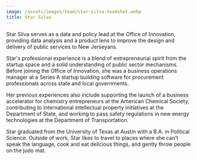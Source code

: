```yaml
---
image: /assets/images/team/star-silva-headshot.webp
title: Star Silva
---
```


Star Silva serves as a data and policy lead at the Office of Innovation, providing data analysis and a product lens to improve the design and delivery of public services to New Jerseyans.

Star's professional experience is a blend of entrepreneurial spirit from the startup space and a solid understanding of public sector mechanisms. Before joining the Office of Innovation, she was a business operations manager at a Series A startup building software for procurement professionals across state and local governments. 

Her previous experiences also include supporting the launch of a business accelerator for chemistry entrepreneurs at the American Chemical Society, contributing to international intellectual property initiatives at the Department of State, and working to pass safety regulations in new energy technologies at the Department of Transportation.

Star graduated from the University of Texas at Austin with a B.A. in Political Science. Outside of work, Star likes to travel to places where she can’t speak the language, cook and eat delicious things, and gently throw people on the judo mat.
